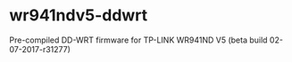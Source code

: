 # wr941ndv5-ddwrt
Pre-compiled DD-WRT firmware for TP-LINK WR941ND V5 (beta build 02-07-2017-r31277)

